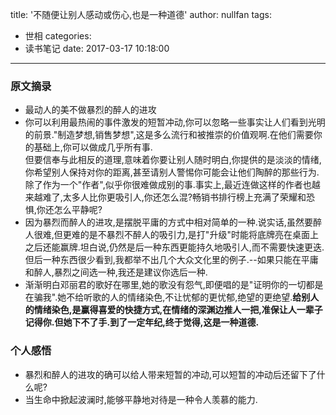 title: '不随便让别人感动或伤心,也是一种道德'
author: nullfan
tags:
  - 世相
categories:
  - 读书笔记
date: 2017-03-17 10:18:00
---
### 原文摘录 
* 最动人的美不做暴烈的醉人的进攻  
* 你可以利用最热闹的事件激发的短暂冲动,你可以忽略一些事实让人们看到光明的前景."制造梦想,销售梦想",这是多么流行和被推崇的价值观啊.在他们需要你的基础上,你可以做成几乎所有事.  
但要信奉与此相反的道理,意味着你要让别人随时明白,你提供的是淡淡的情绪,你希望别人保持对你的距离,甚至请别人警惕你可能会让他们陶醉的那些行为.除了作为一个"作者",似乎你很难做成别的事.事实上,最近连做这样的作者也越来越难了,太多人比你更吸引人,你还怎么混?畅销书排行榜上充满了荣耀和恐惧,你还怎么平静呢?  
* 因为暴烈而醉人的进攻,是摆脱平庸的方式中相对简单的一种.说实话,虽然要醉人很难,但更难的是不暴烈不醉人的吸引力,是打"升级"时能将底牌亮在桌面上之后还能赢牌.坦白说,仍然是后一种东西更能持久地吸引人,而不需要快速更迭.但后一种东西很少看到,我都举不出几个大众文化里的例子.--如果只能在平庸和醉人,暴烈之间选一种,我还是建议你选后一种.  
* 渐渐明白邓丽君的歌好在哪里,她的歌没有怨气,即便唱的是"证明你的一切都是在骗我".她不给听歌的人的情绪染色,不让忧郁的更忧郁,绝望的更绝望.**给别人的情绪染色,是赢得喜爱的快捷方式,在情绪的深渊边推人一把,准保让人一辈子记得你.但她下不了手.到了一定年纪,终于觉得,这是一种道德.**   

### 个人感悟  
* 暴烈和醉人的进攻的确可以给人带来短暂的冲动,可以短暂的冲动后还留下了什么呢?  
* 当生命中掀起波澜时,能够平静地对待是一种令人羡慕的能力.